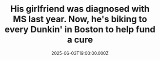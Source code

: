 ---
title: "His girlfriend was diagnosed with MS last year. Now, he's biking to every Dunkin' in Boston to help fund a cure"
date: 2025-06-03T19:00:00.000Z
category: Human Kindness
externalLink: "https://www.goodgoodgood.co/articles/man-bikes-to-every-dunkin-in-boston"
image: ""
excerpt: "“I wanted to turn something I love (riding bikes and doing ridiculous things) into something that can make a difference,” Adam Bigelow said.…"
---
